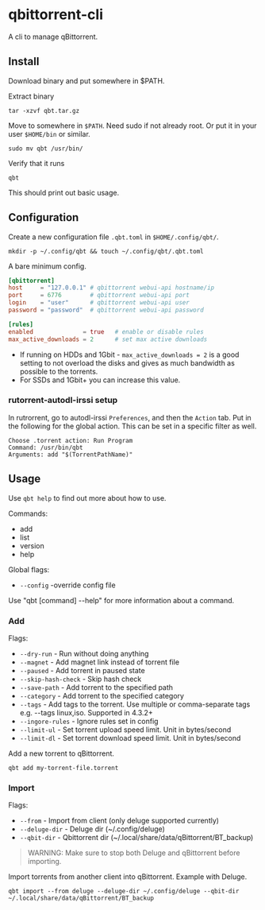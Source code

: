 # qbittorrent-cli

A cli to manage qBittorrent.

## Install

Download binary and put somewhere in $PATH.

Extract binary

    tar -xzvf qbt.tar.gz

Move to somewhere in `$PATH`. Need sudo if not already root. Or put it in your user `$HOME/bin` or similar.

    sudo mv qbt /usr/bin/

Verify that it runs

    qbt

This should print out basic usage.

## Configuration

Create a new configuration file `.qbt.toml` in `$HOME/.config/qbt/`.

    mkdir -p ~/.config/qbt && touch ~/.config/qbt/.qbt.toml

A bare minimum config.

```toml
[qbittorrent]
host     = "127.0.0.1" # qbittorrent webui-api hostname/ip
port     = 6776        # qbittorrent webui-api port
login    = "user"      # qbittorrent webui-api user
password = "password"  # qbittorrent webui-api password

[rules]
enabled              = true   # enable or disable rules
max_active_downloads = 2      # set max active downloads
```

* If running on HDDs and 1Gbit - `max_active_downloads = 2` is a good setting to not overload the disks and gives as much bandwidth as possible to the torrents.
* For SSDs and 1Gbit+ you can increase this value.

### rutorrent-autodl-irssi setup

In rutrorrent, go to autodl-irssi `Preferences`, and then the `Action` tab. Put in the following for the global action. This can be set in a specific filter as well.

```
Choose .torrent action: Run Program
Command: /usr/bin/qbt
Arguments: add "$(TorrentPathName)"
```

## Usage

Use `qbt help` to find out more about how to use.

Commands:
  - add
  - list
  - version
  - help

Global flags:
  * `--config` -override config file
  
Use "qbt [command] --help" for more information about a command.

### Add

Flags:
  * `--dry-run` - Run without doing anything
  * `--magnet` - Add magnet link instead of torrent file
  * `--paused` - Add torrent in paused state
  * `--skip-hash-check` - Skip hash check
  * `--save-path` - Add torrent to the specified path
  * `--category` - Add torrent to the specified category
  * `--tags` - Add tags to the torrent. Use multiple or comma-separate tags e.g. --tags linux,iso. Supported in 4.3.2+ 
  * `--ingore-rules` - Ignore rules set in config
  * `--limit-ul` - Set torrent upload speed limit. Unit in bytes/second
  * `--limit-dl` - Set torrent download speed limit. Unit in bytes/second

Add a new torrent to qBittorrent.

    qbt add my-torrent-file.torrent

### Import

Flags:
* `--from` - Import from client (only deluge supported currently)
* `--deluge-dir` - Deluge dir (~/.config/deluge)
* `--qbit-dir` - Qbittorrent dir (~/.local/share/data/qBittorrent/BT_backup)

> WARNING: Make sure to stop both Deluge and qBittorrent before importing.

Import torrents from another client into qBittorrent. Example with Deluge.

    qbt import --from deluge --deluge-dir ~/.config/deluge --qbit-dir ~/.local/share/data/qBittorrent/BT_backup
